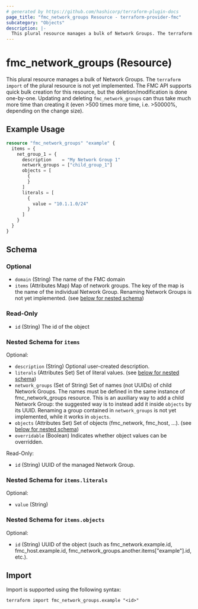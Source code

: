 ```yaml
---
# generated by https://github.com/hashicorp/terraform-plugin-docs
page_title: "fmc_network_groups Resource - terraform-provider-fmc"
subcategory: "Objects"
description: |-
  This plural resource manages a bulk of Network Groups. The terraform import of the plural resource is not yet implemented. The FMC API supports quick bulk creation for this resource, but the deletion/modification is done one-by-one. Updating and deleting fmc_network_groups can thus take much more time than creating it (even >500 times more time, i.e. >50000%, depending on the change size).
---
```


# fmc_network_groups (Resource)

This plural resource manages a bulk of Network Groups. The `terraform import` of the plural resource is not yet implemented. The FMC API supports quick bulk creation for this resource, but the deletion/modification is done one-by-one. Updating and deleting `fmc_network_groups` can thus take much more time than creating it (even >500 times more time, i.e. >50000%, depending on the change size).

## Example Usage

```terraform
resource "fmc_network_groups" "example" {
  items = {
    net_group_1 = {
      description    = "My Network Group 1"
      network_groups = ["child_group_1"]
      objects = [
        {
        }
      ]
      literals = [
        {
          value = "10.1.1.0/24"
        }
      ]
    }
  }
}
```

<!-- schema generated by tfplugindocs -->
## Schema

### Optional

- `domain` (String) The name of the FMC domain
- `items` (Attributes Map) Map of network groups. The key of the map is the name of the individual Network Group. Renaming Network Groups is not yet implemented. (see [below for nested schema](#nestedatt--items))

### Read-Only

- `id` (String) The id of the object

<a id="nestedatt--items"></a>
### Nested Schema for `items`

Optional:

- `description` (String) Optional user-created description.
- `literals` (Attributes Set) Set of literal values. (see [below for nested schema](#nestedatt--items--literals))
- `network_groups` (Set of String) Set of names (not UUIDs) of child Network Groups. The names must be defined in the same instance of fmc_network_groups resource. This is an auxiliary way to add a child Network Group: the suggested way is to instead add it inside `objects` by its UUID. Renaming a group contained in `network_groups` is not yet implemented, while it works in `objects`.
- `objects` (Attributes Set) Set of objects (fmc_network, fmc_host, ...). (see [below for nested schema](#nestedatt--items--objects))
- `overridable` (Boolean) Indicates whether object values can be overridden.

Read-Only:

- `id` (String) UUID of the managed Network Group.

<a id="nestedatt--items--literals"></a>
### Nested Schema for `items.literals`

Optional:

- `value` (String)


<a id="nestedatt--items--objects"></a>
### Nested Schema for `items.objects`

Optional:

- `id` (String) UUID of the object (such as fmc_network.example.id, fmc_host.example.id, fmc_network_groups.another.items["example"].id, etc.).

## Import

Import is supported using the following syntax:

```shell
terraform import fmc_network_groups.example "<id>"
```

